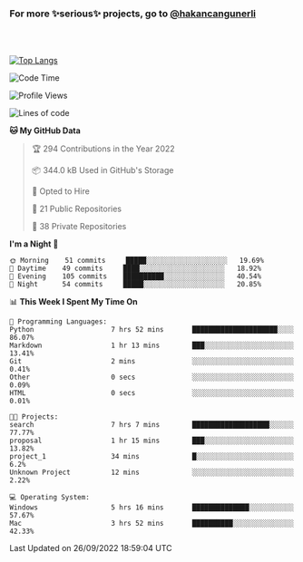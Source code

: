 ### For more ✨serious✨ projects, go to [@hakancangunerli](https://github.com/hakancangunerli)

<br>
<br>



[![Top Langs](https://github-readme-stats.vercel.app/api/top-langs/?username=63616e&layout=compact&hide=tex,html,shell,assembly,C&langs_count=6&exclude_repo=2015-csharp)](https://github.com/anuraghazra/github-readme-stats)


<!--START_SECTION:waka-->
![Code Time](http://img.shields.io/badge/Code%20Time-232%20hrs-blue)

![Profile Views](http://img.shields.io/badge/Profile%20Views-0-blue)

![Lines of code](https://img.shields.io/badge/From%20Hello%20World%20I%27ve%20Written-251%20Thousand%20lines%20of%20code-blue)

**🐱 My GitHub Data** 

> 🏆 294 Contributions in the Year 2022
 > 
> 📦 344.0 kB Used in GitHub's Storage 
 > 
> 💼 Opted to Hire
 > 
> 📜 21 Public Repositories 
 > 
> 🔑 38 Private Repositories  
 > 
**I'm a Night 🦉** 

```text
🌞 Morning    51 commits     █████░░░░░░░░░░░░░░░░░░░░   19.69% 
🌆 Daytime    49 commits     ████░░░░░░░░░░░░░░░░░░░░░   18.92% 
🌃 Evening    105 commits    ██████████░░░░░░░░░░░░░░░   40.54% 
🌙 Night      54 commits     █████░░░░░░░░░░░░░░░░░░░░   20.85%

```


📊 **This Week I Spent My Time On** 

```text
💬 Programming Languages: 
Python                   7 hrs 52 mins       █████████████████████░░░░   86.07% 
Markdown                 1 hr 13 mins        ███░░░░░░░░░░░░░░░░░░░░░░   13.41% 
Git                      2 mins              ░░░░░░░░░░░░░░░░░░░░░░░░░   0.41% 
Other                    0 secs              ░░░░░░░░░░░░░░░░░░░░░░░░░   0.09% 
HTML                     0 secs              ░░░░░░░░░░░░░░░░░░░░░░░░░   0.01%

🐱‍💻 Projects: 
search                   7 hrs 7 mins        ███████████████████░░░░░░   77.77% 
proposal                 1 hr 15 mins        ███░░░░░░░░░░░░░░░░░░░░░░   13.82% 
project_1                34 mins             █░░░░░░░░░░░░░░░░░░░░░░░░   6.2% 
Unknown Project          12 mins             ░░░░░░░░░░░░░░░░░░░░░░░░░   2.22%

💻 Operating System: 
Windows                  5 hrs 16 mins       ██████████████░░░░░░░░░░░   57.67% 
Mac                      3 hrs 52 mins       ██████████░░░░░░░░░░░░░░░   42.33%

```


 Last Updated on 26/09/2022 18:59:04 UTC
<!--END_SECTION:waka-->


